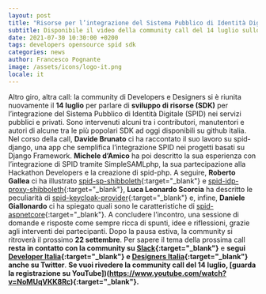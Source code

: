 ```yaml
---
layout: post
title: "Risorse per l’integrazione del Sistema Pubblico di Identità Digitale"
subtitle: Disponibile il video della community call del 14 luglio sullo sviluppo di SDK per l’integrazione di SPID
date: 2021-07-30 10:30:00 +0200
tags: developers opensource spid sdk
categories: news
author: Francesco Pognante
image: /assets/icons/logo-it.png
locale: it
---
```


Altro giro, altra call: la community di Developers e Designers si è riunita nuovamente il **14 luglio** per parlare di **sviluppo di risorse (SDK)** per l’integrazione del Sistema Pubblico di Identità Digitale (SPID) nei servizi pubblici e privati. Sono intervenuti alcuni tra i contributori, manutentori e autori di alcune tra le più popolari SDK ad oggi disponibili su github italia.
Nel corso della call, **Davide Brunato** ci ha raccontato il suo lavoro su spid-django, una app che semplifica l’integrazione SPID nei progetti basati su Django Framework. **Michele d’Amico** ha poi descritto la sua esperienza con l’integrazione di SPID tramite SimpleSAMLphp, la sua partecipazione alla Hackathon Developers e la creazione di spid-php. A seguire, **Roberto Gallea** ci ha illustrato [spid-sp-shibboleth](https://github.com/italia/spid-sp-shibboleth){:target="_blank"} e [spid-idp-proxy-shibboleth](https://github.com/italia/spid-idp-proxy-shibboleth){:target="_blank"}, **Luca Leonardo Scorcia** ha descritto le peculiarità di  [spid-keycloak-provider](https://github.com/italia/spid-keycloak-provider){:target="_blank"} e, infine, **Daniele Giallonardo** ci ha spiegato quali sono le caratteristiche di  [spid-aspnetcore](https://github.com/italia/spid-aspnetcore){:target="_blank"}.
A concludere l’incontro, una sessione di domande e risposte come sempre ricca di spunti, idee e riflessioni, grazie agli interventi dei partecipanti.
Dopo la pausa estiva, la community si ritroverà il prossimo **22 settembre**. Per sapere il tema della prossima call **resta in contatto con la community su [Slack](https://developersitalia.slack.com/archives/C023MSRP03V){:target="_blank"}** e **segui [Developer Italia](https://twitter.com/developersITA){:target="_blank"} e [Designers Italia](https://twitter.com/DesignersITA){:target="_blank"} anche su Twitter**.
**Se vuoi rivedere la community call del 14 luglio, [guarda la registrazione su YouTube])(https://www.youtube.com/watch?v=NoMUqVKK8Rc){:target="_blank"}.** 
